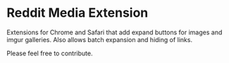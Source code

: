 # Reddit Media Extension
Extensions for Chrome and Safari that add expand buttons for images and imgur galleries. Also allows batch expansion and hiding of links.

Please feel free to contribute.